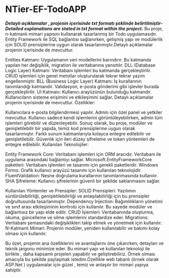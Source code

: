 # NTier-EF-TodoAPP
***Detaylı açıklamalar , projenin içerisinde txt formatı şeklinde belirtilmiştir-Detailed explanations are stated in txt format within the project.***
Bu proje, n-katmanlı mimari yapısını kullanarak tasarlanmış bir Todo uygulamasıdır. Entity Framework ile SQL bağlantısı sağlanırken, gelişmiş yapı ve modülerlik için SOLID prensiplerine uygun olarak tasarlanmıştır.Detaylı açıklamalar projenin içerisinde de mevcuttur.

Entities Katmanı: Uygulamanın veri modellerini barındırır. Bu katmanda yapılan her değişiklik, migration ile veritabanına yansıtılır.
DLL (Database Logic Layer) Katmanı: Veritabanı işlemleri bu katmanda gerçekleştirilir. CRUD işlemleri için genel metotlar oluşturularak tekrar tekrar yazım engellenmiştir.
BLL (Business Logic Layer) Katmanı: İş kurallarının tanımlandığı katmandır. Validasyon, e-posta gönderimi gibi işlevler burada gerçekleştirilir.
UI Katmanı: Kullanıcı arayüzünün bulunduğu katmandır. Kullanıcıların sisteme erişimini ve etkileşimini sağlar.
Detaylı açıklamalar projenin içerisinde de mevcuttur.
Özellikler:

Kullanıcılara e-posta bilgilendirmesi yapılır.
Admin için özel panel ve yetkiler mevcuttur.
Kullanıcı sadece kendi işlemlerini görüntüleyebilirken, admin tüm işlemleri görebilir ve düzenleyebilir.
Sonuç olarak, bu proje, modüler ve genişletilebilir bir yapıda, temiz kod prensiplerine uygun olarak tasarlanmıştır. Farklı sunum katmanlarıyla kolayca entegre edilebilir ve genişletilebilir. Güvenlik için ileri düzey şifreleme ve token yöntemleri de entegre edilebilir.
Kullanılan Teknolojiler:

Entity Framework Core: Veritabanı işlemleri için ORM aracıdır. Veritabanı ile uygulama arasındaki bağlantıyı sağlar.
Microsoft.EntityFrameworkCore paketleri: Veritabanı işlemleri ve tasarımı için gerekli paketlerdir.
Windows Forms: Grafik kullanıcı arayüzü tasarımı için kullanılan teknolojidir.
FluentValidation: Nesne doğrulama kurallarının tanımlanmasında kullanılır.
SHA Şifreleme: Kullanıcı şifrelerinin güvenli bir şekilde saklanmasını sağlar.

Kullanılan Yöntemler ve Prensipler:
SOLID Prensipleri: Yazılımın sürdürülebilirliği, genişletilebilirliği ve anlaşılabilirliği için bu prensipler doğrultusunda tasarlanmıştır.
Dependency Injection: Bağımlılıkların yönetimi ve sınıf arası etkileşiminin kontrolü için kullanılır. Bu sayede modüler ve bağlantısız bir yapı elde edilir.
CRUD İşlemleri: Veritabanında oluşturma, okuma, güncelleme ve silme işlemlerini standardize eder.
Migrations: Veritabanı şemasındaki değişiklikleri takip etmek ve yönetmek için kullanılır.
N-Katmanlı Mimari: Projenin modüler, yeniden kullanılabilir ve bakımı kolay olması için kullanılır.

Bu özet, projenin ana özelliklerini ve avantajlarını öne çıkarırken, detayları ve teknik jargonu minimize eder.
Bu mimari yapı ve kullanılan teknoloji ile birlikte , daha kapsamlı projeleri yapabilir ve geliştirebiliriz. Örnek olması amacıyla bu şekilde paylaşmak istedim.Özellikle web tabanlı (örnek olarak ASP.Net )
uygulamalar için güzel , temiz ve anlaşılır bir mimari yapıya sahiptir. 
